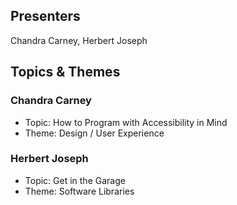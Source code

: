 ## Presenters

Chandra Carney, Herbert Joseph

## Topics & Themes

### Chandra Carney

* Topic: How to Program with Accessibility in Mind
* Theme: Design / User Experience

### Herbert Joseph

* Topic: Get in the Garage
* Theme: Software Libraries
